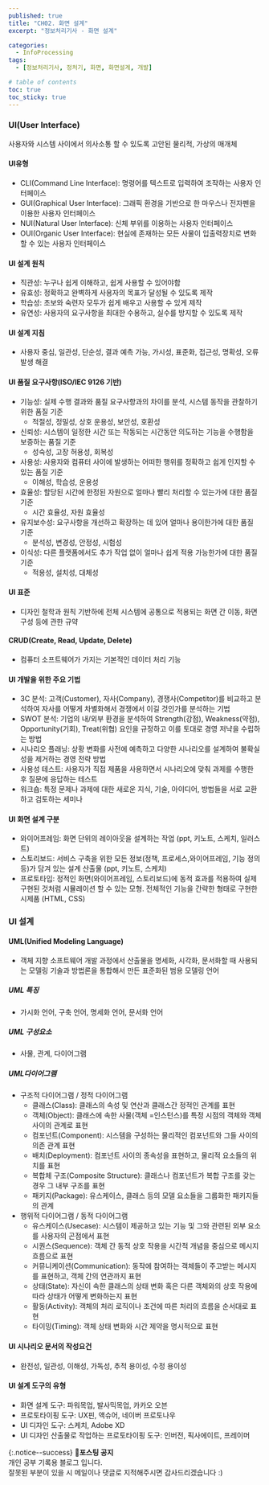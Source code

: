 ```yaml
---
published: true
title: "CH02. 화면 설계"
excerpt: "정보처리기사 - 화면 설계"

categories:
  - InfoProcessing
tags:
  - [정보처리기사, 정처기, 화면, 화면설계, 개발]

# table of contents
toc: true
toc_sticky: true
---
```


### UI(User Interface)

사용자와 시스템 사이에서 의사소통 할 수 있도록 고안된 물리적, 가상의 매개체

#### UI유형

- CLI(Command Line Interface): 명령어를 텍스트로 입력하여 조작하는 사용자 인터페이스
- GUI(Graphical User Interface): 그래픽 환경을 기반으로 한 마우스나 전자펜을 이용한 사용자 인터페이스
- NUI(Natural User Interface): 신체 부위를 이용하는 사용자 인터페이스
- OUI(Organic User Interface): 현실에 존재하는 모든 사물이 입출력장치로 변화할 수 있는 사용자 인터페이스

#### UI 설계 원칙

- 직관성: 누구나 쉽게 이해하고, 쉽게 사용할 수 있어야함
- 유효성: 정확하고 완벽하게 사용자의 목표가 달성될 수 있도록 제작
- 학습성: 초보와 숙련자 모두가 쉽게 배우고 사용할 수 있게 제작
- 유연성: 사용자의 요구사항을 최대한 수용하고, 실수를 방지할 수 있도록 제작

#### UI 설계 지침

- 사용자 중심, 일관성, 단순성, 결과 예측 가능, 가시성, 표준화, 접근성, 명확성, 오류 발생 해결

#### UI 품질 요구사항(ISO/IEC 9126 기반)

- 기능성: 실제 수행 결과와 품질 요구사항과의 차이를 분석, 시스템 동작을 관찰하기 위한 품질 기준
  - 적절성, 정밀성, 상호 운용성, 보안성, 호환성
- 신뢰성: 시스템이 일정한 시간 또는 작동되는 시간동안 의도하는 기능을 수행함을 보증하는 품질 기준
  - 성숙성, 고장 허용성, 회복성
- 사용성: 사용자와 컴퓨터 사이에 발생하는 어떠한 행위를 정확하고 쉽게 인지할 수 있는 품질 기준
  - 이해성, 학습성, 운용성
- 효율성: 할당된 시간에 한정된 자원으로 얼마나 빨리 처리할 수 있는가에 대한 품질 기준
  - 시간 효율성, 자원 효율성
- 유지보수성: 요구사항을 개선하고 확장하는 데 있어 얼마나 용이한가에 대한 품질 기준
  - 분석성, 변경성, 안정성, 시험성
- 이식성: 다른 플랫폼에서도 추가 작업 없이 얼마나 쉽게 적용 가능한가에 대한 품질 기준
  - 적용성, 설치성, 대체성

#### UI 표준

- 디자인 철학과 원칙 기반하에 전체 시스템에 공통으로 적용되는 화면 간 이동, 화면구성 등에 관한 규약

#### CRUD(Create, Read, Update, Delete)

- 컴퓨터 소프트웨어가 가지는 기본적인 데이터 처리 기능

#### UI 개발을 위한 주요 기법

- 3C 분석: 고객(Customer), 자사(Company), 경쟁사(Competitor)를 비교하고 분석하여 자사를 어떻게 차별화해서 경쟁에서 이길 것인가를 분석하는 기법
- SWOT 분석: 기업의 내/외부 환경을 분석하여 Strength(강점), Weakness(약점), Opportunity(기회), Treat(위협) 요인을 규정하고 이를 토대로 경영 저냑을 수립하는 방법
- 시나리오 플래닝: 상황 변화를 사전에 예측하고 다양한 시나리오를 설계하여 불확실성을 제거하는 경영 전략 방법
- 사용성 테스트: 사용자가 직접 제품을 사용하면서 시나리오에 맞춰 과제를 수행한 후 질문에 응답하는 테스트
- 워크숍: 특정 문제나 과제에 대한 새로운 지식, 기술, 아이디어, 방법들을 서로 교환하고 검토하는 세미나

#### UI 화면 설계 구분

- 와이어프레임: 화면 단위의 레이아웃을 설계하는 작업 (ppt, 키노트, 스케치, 일러스트)
- 스토리보드: 서비스 구축을 위한 모든 정보(정책, 프로세스,와이어프레임, 기능 정의 등)가 담겨 있는 설계 산출물 (ppt, 키노트, 스케치)
- 프로토타입: 정적인 화면(와이어프레임, 스토리보드)에 동적 효과를 적용하여 실제 구현된 것처럼 시뮬레이션 할 수 있는 모형. 전체적인 기능을 간략한 형태로 구현한 시제품 (HTML, CSS)

### UI 설계

#### UML(Unified Modeling Language)

- 객체 지향 소프트웨어 개발 과정에서 산출물을 명세화, 시각화, 문서화할 때 사용되는 모델링 기술과 방법론을 통합해서 만든 표준화된 범용 모델링 언어

##### UML 특징

- 가시화 언어, 구축 언어, 명세화 언어, 문서화 언어

##### UML 구성요소

- 사물, 관계, 다이어그램

##### UML다이어그램

- 구조적 다이어그램 / 정적 다이어그램
  - 클래스(Class): 클래스의 속성 및 연산과 클래스간 정적인 관계를 표현
  - 객체(Object): 클래스에 속한 사물(객체 =인스턴스)를 특정 시점의 객체와 객체 사이의 관계로 표현
  - 컴포넌트(Component): 시스템을 구성하는 물리적인 컴포넌트와 그들 사이의 의존 관계 표현
  - 배치(Deployment): 컴포넌트 사이의 종속성을 표현하고, 물리적 요소들의 위치를 표현
  - 복합체 구조(Composite Structure): 클래스나 컴포넌트가 복합 구조를 갖는 경우 그 내부 구조를 표현
  - 패키지(Package): 유스케이스, 클래스 등의 모델 요소들을 그룹화한 패키지들의 관계
- 행위적 다이어그램 / 동적 다이어그램
  - 유스케이스(Usecase): 시스템이 제공하고 있는 기능 및 그와 관련된 외부 요소를 사용자의 곤점에서 표현
  - 시퀀스(Sequence): 객체 간 동적 상호 작용을 시간적 개념을 중심으로 메시지 흐름으로 표현
  - 커뮤니케이션(Communication): 동작에 참여하는 객체들이 주고받는 메시지를 표현하고, 객체 간의 연관까지 표현
  - 상태(State): 자신이 속한 클래스의 상태 변화 혹은 다른 객체와의 상호 작용에 따라 상태가 어떻게 변화하는지 표현
  - 활동(Activity): 객체의 처리 로직이나 조건에 따른 처리의 흐름을 순서대로 표현
  - 타이밍(Timing): 객체 상태 변화와 시간 제약을 명시적으로 표현

#### UI 시나리오 문서의 작성요건

- 완전성, 일관성, 이해성, 가독성, 추적 용이성, 수정 용이성

#### UI 설계 도구의 유형

- 화면 설계 도구: 파워목업, 발사믹목업, 카카오 오븐
- 프로토타이핑 도구: UX핀, 액슈어, 네이버 프로토나우
- UI 디자인 도구: 스케치, Adobe XD
- UI 디자인 산출물로 작업하는 프로토타이핑 도구: 인버전, 픽사에이트, 프레이머

{:.notice--success}
🔔**포스팅 공지**  
개인 공부 기록용 블로그 입니다.  
잘못된 부분이 있을 시 메일이나 댓글로 지적해주시면 감사드리겠습니다 :)
